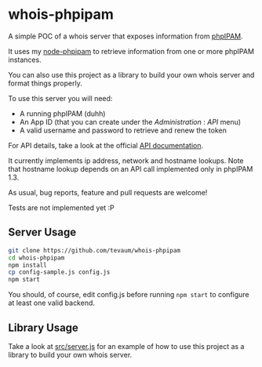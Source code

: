 whois-phpipam
=============

A simple POC of a whois server that exposes information from [phpIPAM](https://phpipam.net).

It uses my [node-phpipam](https://github.com/tevaum/node-phpipam) to retrieve information from one or more phpIPAM instances.

You can also use this project as a library to build your own whois server and format things properly.

To use this server you will need:

* A running phpIPAM (duhh)
* An App ID (that you can create under the *Administration* : *API* menu)
* A valid username and password to retrieve and renew the token

For API details, take a look at the official [API documentation](https://phpipam.net/api/api_documentation/).

It currently implements ip address, network and hostname lookups. Note that hostname lookup depends on an API call implemented only in phpIPAM 1.3.

As usual, bug reports, feature and pull requests are welcome!

Tests are not implemented yet :P

Server Usage
------------

```bash
git clone https://github.com/tevaum/whois-phpipam
cd whois-phpipam
npm install
cp config-sample.js config.js
npm start
```

You should, of course, edit config.js before running `npm start` to configure at least one valid backend.

Library Usage
-------------

Take a look at [src/server.js](https://github.com/tevaum/node-phpipam/blob/master/src/server.js) for an example of how to use this project as a library to build your own whois server.

